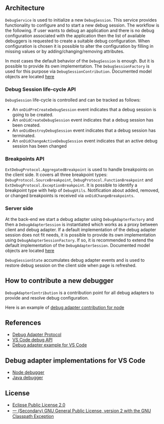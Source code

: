 ## Architecture
`DebugService` is used to initialize a new `DebugSession`. This service provides functionality to configure and to start a new debug session. The workflow is the following. If user wants to debug an application and there is no debug configuration associated with the application then the list of available debuggers is requested to create a suitable debug configuration. When configuration is chosen it is possible to alter the configuration by filling in missing values or by adding/changing/removing attributes.

In most cases the default behavior of the `DebugSession` is enough. But it is possible to provide its own implementation. The `DebugSessionFactory` is used for this purpose via `DebugSessionContribution`. Documented model objects are located [here](https://github.com/eclipse-theia/theia/tree/master/packages/debug/src/browser/debug-model.ts)

### Debug Session life-cycle API
`DebugSession` life-cycle is controlled and can be tracked as follows:
* An `onDidPreCreateDebugSession` event indicates that a debug session is going to be created.
* An `onDidCreateDebugSession` event indicates that a debug session has been created.
* An `onDidDestroyDebugSession` event indicates that a debug session has terminated.
* An `onDidChangeActiveDebugSession` event indicates that an active debug session has been changed

### Breakpoints API
`ExtDebugProtocol.AggregatedBreakpoint` is used to handle breakpoints on the client side. It covers all three breakpoint types: `DebugProtocol.SourceBreakpoint`, `DebugProtocol.FunctionBreakpoint` and `ExtDebugProtocol.ExceptionBreakpoint`. It is possible to identify a breakpoint type with help of `DebugUtils`. Notification about added, removed, or changed breakpoints is received via `onDidChangeBreakpoints`.

### Server side
At the back-end we start a debug adapter using `DebugAdapterFactory` and then a `DebugAdapterSession` is instantiated which works as a proxy between client and debug adapter. If a default implementation of the debug adapter session does not fit needs, it is possible to provide its own implementation using `DebugAdapterSessionFactory`. If so, it is recommended to extend the default implementation of the `DebugAdapterSession`. Documented model objects are located [here](https://github.com/eclipse-theia/theia/tree/master/packages/debug/src/node/debug-model.ts)

`DebugSessionState` accumulates debug adapter events and is used to restore debug session on the client side when page is refreshed. 

## How to contribute a new debugger
`DebugAdapterContribution` is a contribution point for all debug adapters to provide and resolve debug configuration.

Here is an example of [debug adapter contribution for node](https://github.com/eclipse-theia/theia/tree/master/packages/debug-nodejs/src/node/debug-nodejs.ts)

## References
* [Debug Adapter Protocol](https://github.com/Microsoft/vscode-debugadapter-node/blob/master/protocol/src/debugProtocol.ts)
* [VS Code debug API](https://code.visualstudio.com/docs/extensionAPI/api-debugging)
* [Debug adapter example for VS Code](https://code.visualstudio.com/docs/extensions/example-debuggers)

## Debug adapter implementations for VS Code
* [Node debugger](https://github.com/Microsoft/vscode-node-debug)
* [Java debugger](https://github.com/Microsoft/vscode-java-debug)

## License
- [Eclipse Public License 2.0](http://www.eclipse.org/legal/epl-2.0/)
- [一 (Secondary) GNU General Public License, version 2 with the GNU Classpath Exception](https://projects.eclipse.org/license/secondary-gpl-2.0-cp)
